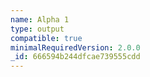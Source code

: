 ```yaml
---
name: Alpha 1
type: output
compatible: true
minimalRequiredVersion: 2.0.0
_id: 666594b244dfcae739555cdd
---
```

